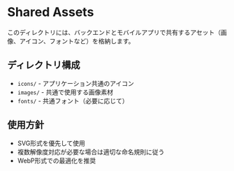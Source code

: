 # Shared Assets

このディレクトリには、バックエンドとモバイルアプリで共有するアセット（画像、アイコン、フォントなど）を格納します。

## ディレクトリ構成

- `icons/` - アプリケーション共通のアイコン
- `images/` - 共通で使用する画像素材
- `fonts/` - 共通フォント（必要に応じて）

## 使用方針

- SVG形式を優先して使用
- 複数解像度対応が必要な場合は適切な命名規則に従う
- WebP形式での最適化を推奨

